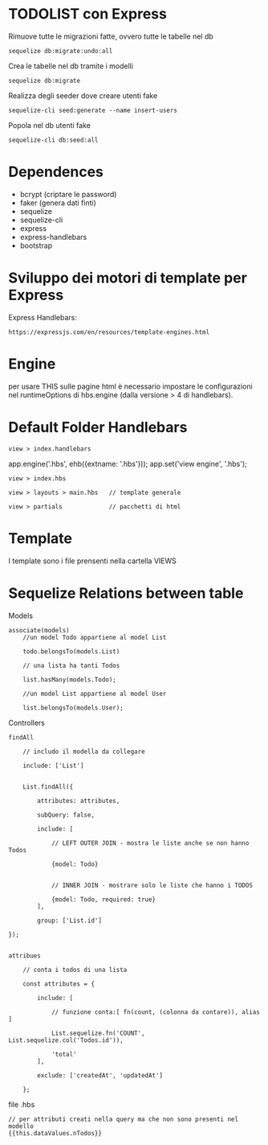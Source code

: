 # TODOLIST con Express

Rimuove tutte le migrazioni fatte, ovvero tutte le tabelle nel db

    sequelize db:migrate:undo:all   

Crea le tabelle nel db tramite i modelli

    sequelize db:migrate  


Realizza degli seeder dove creare utenti fake

    sequelize-cli seed:generate --name insert-users 

Popola nel db utenti fake

    sequelize-cli db:seed:all

# Dependences
- bcrypt (criptare le password)
- faker (genera dati finti)
- sequelize
- sequelize-cli
- express
- express-handlebars
- bootstrap


# Sviluppo dei motori di template per Express
Express Handlebars:

    https://expressjs.com/en/resources/template-engines.html

# Engine
per usare THIS sulle pagine html è necessario impostare le configurazioni nel runtimeOptions di hbs.engine (dalla versione > 4 di handlebars).

# Default Folder Handlebars
    view > index.handlebars

app.engine('.hbs', ehb({extname: '.hbs'}));
app.set('view engine', '.hbs');

    view > index.hbs

    view > layouts > main.hbs   // template generale

    view > partials             // pacchetti di html


# Template
I template sono i file prensenti nella cartella VIEWS


# Sequelize Relations between table
Models
    
    associate(models)
        //un model Todo appartiene al model List

        todo.belongsTo(models.List)
        
        // una lista ha tanti Todos

        list.hasMany(models.Todo);

        //un model List appartiene al model User

        list.belongsTo(models.User);

Controllers
    
    findAll

        // includo il modella da collegare

        include: ['List'] 


        List.findAll({

            attributes: attributes,

            subQuery: false,

            include: [

                // LEFT OUTER JOIN - mostra le liste anche se non hanno Todos

                {model: Todo}
                

                // INNER JOIN - mostrare solo le liste che hanno i TODOS

                {model: Todo, required: true}
            ],

            group: ['List.id']
        
    });


    attribues

        // conta i todos di una lista 

        const attributes = {
    
            include: [ 
            
                // funzione conta:[ fn(count, (colonna da contare)), alias ]

                List.sequelize.fn('COUNT', List.sequelize.col('Todos.id')),

                'total'
            ],

            exclude: ['createdAt', 'updatedAt']

        };


file .hbs

    // per attributi creati nella query ma che non sono presenti nel modello
    {{this.dataValues.nTodos}}
